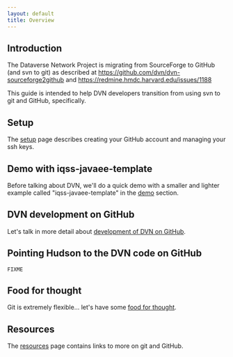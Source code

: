 ```yaml
---
layout: default
title: Overview
---
```

## Introduction

The Dataverse Network Project is migrating from SourceForge to GitHub (and svn to git) as described at https://github.com/dvn/dvn-sourceforge2github and https://redmine.hmdc.harvard.edu/issues/1188

This guide is intended to help DVN developers transition from using svn to git and GitHub, specifically.

## Setup

The [setup](setup) page describes creating your GitHub account and managing your ssh keys.

## Demo with iqss-javaee-template

Before talking about DVN, we'll do a quick demo with a smaller and lighter example called "iqss-javaee-template" in the [demo](demo) section.

## DVN development on GitHub

Let's talk in more detail about [development of DVN on GitHub](dvn-dev-on-github).

## Pointing Hudson to the DVN code on GitHub

`FIXME`

## Food for thought

Git is extremely flexible... let's have some [food for thought](food4thought).

## Resources

The [resources](resources) page contains links to more on git and GitHub.
